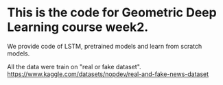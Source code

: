 # This is the code for Geometric Deep Learning course week2.

We provide code of LSTM, pretrained models and learn from scratch models.

All the data were train on "real or fake dataset". https://www.kaggle.com/datasets/nopdev/real-and-fake-news-dataset
